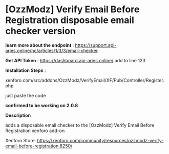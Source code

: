 # [OzzModz] Verify Email Before Registration disposable email checker version

**learn more about the endpoint** :
https://support.api-aries.online/hc/articles/1/3/3/email-checker

**Get API Token** :
https://dashboard.api-aries.online/ add to line 123

**Installation Steps** :

xenforo.com/src/addons/OzzModz/VerifyEmail/XF/Pub/Controller/Register.php

just paste the code

**confirmed to be working on 2.0.8** 

**Description** 

adds a disposable email checker to the [OzzModz] Verify Email Before Registration xenforo add-on

Xenforo Store: 
https://xenforo.com/community/resources/ozzmodz-verify-email-before-registration.8250/
